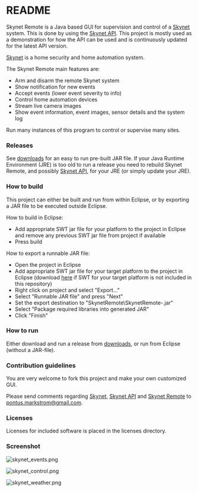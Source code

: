 # README #

Skynet Remote is a Java based GUI for supervision and control of a [Skynet][skynet_site] system. This is done by using the [Skynet API][skynet_api_site]. This project is mostly used as a demonstration for how the API can be used and is continuously updated for the latest API version.

[Skynet][skynet_site] is a home security and home automation system.

The Skynet Remote main features are:

* Arm and disarm the remote Skynet system
* Show notification for new events
* Accept events (lower event severity to info)
* Control home automation devices
* Stream live camera images
* Show event information, event images, sensor details and the system log

Run many instances of this program to control or supervise many sites.

### Releases ###

See [downloads][skynetremote_downloads] for an easy to run pre-built JAR file. If your Java Runtime Environment (JRE) is too old to run a release you need to rebuild Skynet Remote, and possibly [Skynet API][skynet_api_site], for your JRE (or simply update your JRE).

### How to build ###
This project can either be built and run from within Eclipse, or by exporting a JAR file to be executed outside Eclipse.

How to build in Eclipse:

* Add appropriate SWT jar file for your platform to the project in Eclipse and remove any previous SWT jar file from project if available
* Press build

How to export a runnable JAR file:

* Open the project in Eclipse
* Add appropriate SWT jar file for your target platform to the project in Eclipse (download [here][swt_site] if SWT for your target platform is not included in this repository)
* Right click on project and select "Export..."
* Select "Runnable JAR file" and press "Next"
* Set the export destination to "SkynetRemote\SkynetRemote-<version>.jar"
* Select "Package required libraries into generated JAR"
* Click "Finish"

### How to run ###

Either download and run a release from [downloads][skynetremote_downloads], or run from Eclipse (without a JAR-file).

### Contribution guidelines ###

You are very welcome to fork this project and make your own customized GUI.

Please send comments regarding [Skynet][skynet_site], [Skynet API][skynet_api_site] and [Skynet Remote][skynetremote_site] to pontus.markstrom@gmail.com.

### Licenses ###

Licenses for included software is placed in the licenses directory.

### Screenshot ###

![skynet_events.png](https://bitbucket.org/repo/xxXqE8/images/1485010940-skynet_events.png)

![skynet_control.png](https://bitbucket.org/repo/xxXqE8/images/299105101-skynet_control.png)

![skynet_weather.png](https://bitbucket.org/repo/xxXqE8/images/313893936-skynet_weather.png)

[skynet_site]: http://pihack.no-ip.org/pontus/projects/skynet/
[skynet_api_site]: http://pihack.no-ip.org/pontus/projects/skynet/#api
[skynetremote_site]: https://bitbucket.org/pontusmarkstrom/skynet-remote/overview
[skynetremote_downloads]: https://bitbucket.org/pontusmarkstrom/skynet-remote/downloads
[swt_site]: https://www.eclipse.org/swt/